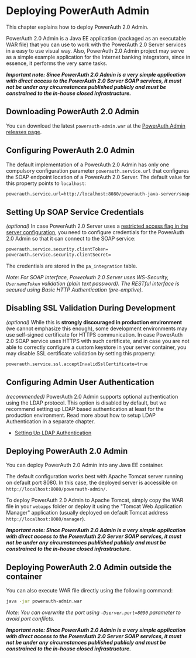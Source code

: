 # Deploying PowerAuth Admin

This chapter explains how to deploy PowerAuth 2.0 Admin.

PowerAuth 2.0 Admin is a Java EE application (packaged as an executable WAR file) that you can use to work with the PowerAuth 2.0 Server services in a easy to use visual way. Also, PowerAuth 2.0 Admin project may serve as a simple example application for the Internet banking integrators, since in essence, it performs the very same tasks.

*__Important note: Since PowerAuth 2.0 Admin is a very simple application with direct access to the PowerAuth 2.0 Server SOAP services, it must not be under any circumstances published publicly and must be constrained to the in-house closed infrastructure.__*

## Downloading PowerAuth 2.0 Admin

You can download the latest `powerauth-admin.war` at the [PowerAuth Admin releases page](https://github.com/wultra/powerauth-admin/releases).

## Configuring PowerAuth 2.0 Admin

The default implementation of a PowerAuth 2.0 Admin has only one compulsory configuration parameter `powerauth.service.url` that configures the SOAP endpoint location of a PowerAuth 2.0 Server. The default value for this property points to `localhost`:

```bash
powerauth.service.url=http://localhost:8080/powerauth-java-server/soap
```

## Setting Up SOAP Service Credentials

_(optional)_ In case PowerAuth 2.0 Server uses a [restricted access flag in the server configuration](https://github.com/wultra/powerauth-server/blob/master/docs/Deploying-PowerAuth-Server.md#enabling-powerauth-server-security), you need to configure credentials for the PowerAuth 2.0 Admin so that it can connect to the SOAP service:

```sh
powerauth.service.security.clientToken=
powerauth.service.security.clientSecret=
```

The credentials are stored in the `pa_integration` table.

_Note: For SOAP interface, PowerAuth 2.0 Server uses WS-Security, `UsernameToken` validation (plain text password). The RESTful interface is secured using Basic HTTP Authentication (pre-emptive)._

## Disabling SSL Validation During Development

_(optional)_ While this is **strongly discouraged in production environment** (we cannot emphasize this enough), some development environments may use self-signed certificate for HTTPS communication. In case PowerAuth 2.0 SOAP service uses HTTPS with such certificate, and in case you are not able to correctly configure a custom keystore in your server container, you may disable SSL certificate validation by setting this property:

```bash
powerauth.service.ssl.acceptInvalidSslCertificate=true
```

## Configuring Admin User Authentication

_(recommended)_ PowerAuth 2.0 Admin supports optional authentication using the LDAP protocol. This option is disabled by default, but we recommend setting up LDAP based authentication at least for the production environment. Read more about how to setup LDAP Authentication in a separate chapter.

- [Setting Up LDAP Authentication](./Setting-Up-LDAP-Authentication.md)

## Deploying PowerAuth 2.0 Admin

You can deploy PowerAuth 2.0 Admin into any Java EE container.

The default configuration works best with Apache Tomcat server running on default port 8080. In this case, the deployed server is accessible on `http://localhost:8080/powerauth-admin/`.

To deploy PowerAuth 2.0 Admin to Apache Tomcat, simply copy the WAR file in your `webapps` folder or deploy it using the "Tomcat Web Application Manager" application (usually deployed on default Tomcat address `http://localhost:8080/manager`).

*__Important note: Since PowerAuth 2.0 Admin is a very simple application with direct access to the PowerAuth 2.0 Server SOAP services, it must not be under any circumstances published publicly and must be constrained to the in-house closed infrastructure.__*

## Deploying PowerAuth 2.0 Admin outside the container

You can also execute WAR file directly using the following command:

```bash
java -jar powerauth-admin.war
```

_Note: You can overwrite the port using `-Dserver.port=8090` parameter to avoid port conflicts._

*__Important note: Since PowerAuth 2.0 Admin is a very simple application with direct access to the PowerAuth 2.0 Server SOAP services, it must not be under any circumstances published publicly and must be constrained to the in-house closed infrastructure.__*
